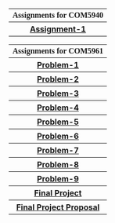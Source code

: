 
<html lang="en-US">
  <head>
    <meta charset="UTF-8">
    <meta http-equiv="X-UA-Compatible" content="IE=edge">
    <meta name="viewport" content="width=device-width, initial-scale=1">
<!-- Begin Jekyll SEO tag v2.6.1 -->
<title>Chaoxiong HUANG (Rookie)'s' Assignment Page | Com5961</title>
    <meta name="generator" content="Jekyll v3.9.0" />
    <meta property="og:title" content="ChaoxWong.github.io" />
    <meta property="og:locale" content="en_US" />
    <meta name="description" content="Com5961" />
    <meta property="og:description" content="Com5961" />
    <link href="https://fonts.googleapis.com/css?family=Rajdhani&display=swap" rel="stylesheet" />
    <link rel="stylesheet" href="https://cdnjs.cloudflare.com/ajax/libs/normalize/8.0.1/normalize.min.css" integrity="sha512-NhSC1YmyruXifcj/KFRWoC561YpHpc5Jtzgvbuzx5VozKpWvQ+4nXhPdFgmx8xqexRcpAglTj9sIBWINXa8x5w==" crossorigin="anonymous" />
    <link href="https://fonts.googleapis.com/css?family=Roboto&display=swap" rel="stylesheet" />
    <link rel="stylesheet" href="css/bootstrap.css">
    <link rel="stylesheet" href="css/bootstrap-reboot.css">
    <link rel="stylesheet" href="css/bootstrap-grid.css">
    <link rel="stylesheet" href="css/bootstrap-grid.css.map">
    <script src="jquery.min.js"></script>
    <script src="js/bootstrap.js"></script>
    <script src="js/bootstrap.bundle.js"></script>
    <script src="js/popper.min.js"></script>
    <link rel="stylesheet" href="https://unpkg.com/element-ui/lib/theme-chalk/index.css">
    <script src="https://unpkg.com/element-ui/lib/index.js"></script>
    <link rel="canonical" href="https://chaoxwong.github.io/" />
    <meta property="og:url" content="https://chaoxwong.github.io/" />
    <meta property="og:site_name" content="ChaoxWong.github.io" />
    <script type="application/ld+json">
    {"@type":"WebSite","headline":"ChaoxWong.github.io","url":"https://chaoxwong.github.io/","description":"Com5961","name":"Chaoxiong HUANG (Rookie)'s' Assignment Page","@context":"https://schema.org"}</script>
    <!-- End Jekyll SEO tag -->
    <link rel="stylesheet" href="/assets/css/style.css?v=c0475c177dc0d841798d1eae74688c54a8d9642e">
  </head>

<body>

<div class="container-lg px-3 my-5 markdown-body">
      
<div class="body" style="line-height:20px;position:absolute;left:50%;transform:translate(-50%,-0%);text-align: center;">
    <!-- <h2 id="catalogue-for-com5961" style="font-family: rajdhani;">Chaoxiong HUANG (Rookie)'s' Assignment Page</h2> -->
    <br>
    <table class="table table-striped" style="border:0.5;">
        <tr class="table-warning">
            <th style="font-family: rajdhani;">Assignments for COM5940</th>
        </tr>
        <tr class="table table-striped">
            <th><a href="https://chaoxwong.github.io/COM5940/Assignment-1/Index.html">Assignment-1</a></th>
        </tr>
    </table>
    <table class="table table-striped" style="border:0.5">
        <tr class="table-warning">
            <th style="font-family: rajdhani;">Assignments for COM5961</th>
        </tr>
        <tr class="table table-striped">
            <th><a href="https://chaoxwong.github.io/COM5961/Problem-1/Index.html">Problem-1</a></th>
        </tr>
        <tr class="table table-striped">
            <th><a href="https://chaoxwong.github.io/COM5961/Problem-2/Index.html">Problem-2</a></th>
        </tr>
        <tr class="table table-striped">
            <th><a href="https://chaoxwong.github.io/COM5961/Problem-3/Index.html">Problem-3</a></th>
        </tr>
        <tr class="table table-striped">
            <th><a href="https://chaoxwong.github.io/COM5961/Problem-4/Index.html">Problem-4</a></th>
        </tr>
        <tr class="table table-striped">
            <th><a href="https://chaoxwong.github.io/COM5961/Problem-5/Index.html">Problem-5</a></th>
        </tr>
        <tr class="table table-striped">
            <th><a href="https://chaoxwong.github.io/COM5961/Problem-6/Index.html">Problem-6</a></th>
        </tr>
        <tr class="table table-striped">
            <th><a href="https://chaoxwong.github.io/COM5961/Problem-7/Index.html">Problem-7</a></th>
        </tr>
        <tr class="table table-striped">
            <th><a href="https://chaoxwong.github.io/COM5961/Problem-8/Index.html">Problem-8</a></th>
        </tr>
        <tr class="table table-striped">
            <th><a href="https://chaoxwong.github.io/COM5961/Problem-9/Index.html">Problem-9</a></th>
        </tr>
        <tr class="table table-striped">
            <th><a href="https://chaoxwong.github.io/COM5961/Final-Project/Index.html">Final Project</a></th>
        </tr>
        <tr class="table table-striped">
            <th><a href="https://github.com/ChaoxWong/ChaoxWong.github.io/raw/master/COM5961/ProductRequirementDoc/PRD_HUANGChaoxiong_1155145780.docx.pdf">Final Project Proposal</a></th>
        </tr>
    </table>
</div>
</div>
    <script src="https://cdnjs.cloudflare.com/ajax/libs/anchor-js/4.1.0/anchor.min.js" integrity="sha256-lZaRhKri35AyJSypXXs4o6OPFTbTmUoltBbDCbdzegg=" crossorigin="anonymous"></script>
    <script>anchors.add();</script>
  </body>
</script>
</html>
